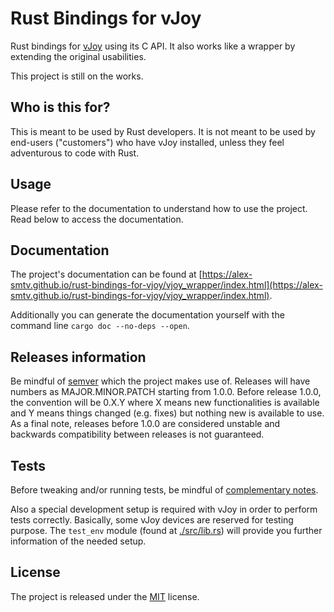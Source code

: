 # Rust Bindings for vJoy
Rust bindings for [vJoy](https://sourceforge.net/projects/vjoystick/) using its C API. It also works like a wrapper by extending the original usabilities.

This project is still on the works.

## Who is this for?
This is meant to be used by Rust developers. It is not meant to be used by end-users ("customers") who have vJoy installed, unless they feel adventurous to code with Rust.

## Usage
Please refer to the documentation to understand how to use the project. Read below to access the documentation.

## Documentation
The project's documentation can be found at [https://alex-smtv.github.io/rust-bindings-for-vjoy/vjoy_wrapper/index.html](https://alex-smtv.github.io/rust-bindings-for-vjoy/vjoy_wrapper/index.html).

Additionally you can generate the documentation yourself with the command line `cargo doc --no-deps --open`.


## Releases information
Be mindful of [semver](https://semver.org/) which the project makes use of. Releases will have numbers as MAJOR.MINOR.PATCH starting from 1.0.0. Before release 1.0.0, the convention will be 0.X.Y where X means new functionalities is available and Y means things changed (e.g. fixes) but nothing new is available to use. As a final note, releases before 1.0.0 are considered unstable and backwards compatibility between releases is not guaranteed.

## Tests
Before tweaking and/or running tests, be mindful of [complementary  notes](./note_about_tests.md).

Also a special development setup is required with vJoy in order to perform tests correctly. Basically, some vJoy devices are reserved for testing purpose. The `test_env` module (found at [./src/lib.rs](./src/lib.rs)) will provide you further information of the needed setup.

## License
The project is released under the [MIT](./LICENSE.md) license.